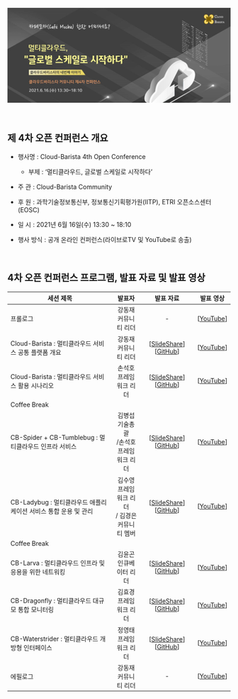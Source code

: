 <p align="center">
  <img src="https://raw.githubusercontent.com/cloud-barista/cloud-barista.github.io/master/assets/img/blog/4th-conference/edm_v4_logo_edited_header_only.jpg">
</p>
<BR>

## 제 4차 오픈 컨퍼런스 개요
* 행사명 : Cloud-Barista 4th Open Conference<BR>
  * 부제 : ‘멀티클라우드, 글로벌 스케일로 시작하다’

* 주  관 : Cloud-Barista Community
 
* 후  원 : 과학기술정보통신부, 정보통신기획평가원(IITP), ETRI 오픈소스센터(EOSC)

* 일  시 : 2021년 6월 16일(수) 13:30 ~ 18:10

* 행사 방식 : 공개 온라인 컨퍼런스(라이브로TV 및 YouTube로 송출)

<BR>

## 4차 오픈 컨퍼런스 프로그램, 발표 자료 및 발표 영상

| 세션 제목 | 발표자 | 발표 자료 | 발표 영상 |
| ------------------------------ | :--------------: | :----------------: | :--------------------: |
| 프롤로그 | 강동재<BR>커뮤니티 리더 | - | [[YouTube](https://youtu.be/VpeArosKl8E)] |
| Cloud-Barista : 멀티클라우드 서비스 공통 플랫폼 개요 | 강동재<BR>커뮤니티 리더 | [[SlideShare](https://www.slideshare.net/cloud-barista/cloudbarista-4-cloudbarista-multicloud-service-common-platform-249482961)] [[GitHub](https://github.com/cloud-barista/docs/blob/master/openseminar/v0.4.0-cafemocha/ppt_files/1-%5BCloud-Barista%5D_Multi-cloud_Service_Common_Platform.pdf)] | [[YouTube](https://youtu.be/poh9b05AGEc)] |
| Cloud-Barista : 멀티클라우드 서비스 활용 시나리오 | 손석호<BR>프레임워크 리더 | [[SlideShare](https://www.slideshare.net/cloud-barista/cloudbarista-4-cloudbarista-scenarios-for-using-multicloud-services)] [[GitHub](https://github.com/cloud-barista/docs/blob/master/openseminar/v0.4.0-cafemocha/ppt_files/2-%5BCloud-Barista%5D_Scenarios_for_using_Multi-cloud_Services.pdf)] | [[YouTube](https://youtu.be/D4S5BCDs0fI)] |
| Coffee Break |||
| CB-Spider + CB-Tumblebug : 멀티클라우드 인프라 서비스  | 김병섭<BR>기술총괄<BR>/손석호<BR>프레임워크 리더 | [[SlideShare](https://www.slideshare.net/cloud-barista/cloudbarista-4-cbspider-cbtumblebug-multicloud-infrastructure-services)] [[GitHub](https://github.com/cloud-barista/docs/blob/master/openseminar/v0.4.0-cafemocha/ppt_files/3-%5BCB-Spider%2BCB-Tumblebug%5D_Multi-cloud_Infrastructure_Services.pdf)] | [[YouTube](https://youtu.be/6vEWpH9pYJA)] | 
| CB-Ladybug : 멀티클라우드 애플리케이션 서비스 통합 운용 및 관리 | 김수영<BR>프레임워크 리더<BR>/ 김경은<BR>커뮤니티 멤버 | [[SlideShare](https://www.slideshare.net/cloud-barista/cloudbarista-4-cbladybug-integrated-operation-and-management-of-multicloud-application-services)] [[GitHub](https://github.com/cloud-barista/docs/blob/master/openseminar/v0.4.0-cafemocha/ppt_files/4-%5BCB-Ladybug%5D_Multi-cloud_Application_Services.pdf)] | [[YouTube](https://youtu.be/eNVKwchkkPk)] |
| Coffee Break |||
| CB-Larva : 멀티클라우드 인프라 및 응용을 위한 네트워킹 | 김윤곤<BR>인큐베이터 리더 | [[SlideShare](https://www.slideshare.net/cloud-barista/cloudbarista-4-cblarva-networking-for-multicloud-infrastructure-and-applications)] [[GitHub](https://github.com/cloud-barista/docs/blob/master/openseminar/v0.4.0-cafemocha/ppt_files/5-%5BCB-Larva%5D_Networking_for_Multicloud_Infrastructure_and_Applications.pdf)] | [[YouTube](https://youtu.be/fhFTGdflrOk)] |
| CB-Dragonfly : 멀티클라우드 대규모 통합 모니터링 | 김효경<BR>프레임워크 리더 | [[SlideShare](https://www.slideshare.net/cloud-barista/cloudbarista-4-cbdragonfly-multicloud-largescale-unified-monitoring)] [[GitHub](https://github.com/cloud-barista/docs/blob/master/openseminar/v0.4.0-cafemocha/ppt_files/6-%5BCB-Dragonfly%5D_Multi-cloud_Large-scale_Unified_Monitoring.pdf)] | [[YouTube](https://youtu.be/fvhcV-CQSCY)] |
| CB-Waterstrider : 멀티클라우드 개방형 인터페이스 | 정영태<BR>프레임워크 리더 | [[SlideShare](https://www.slideshare.net/cloud-barista/cloudbarista-4-cbwaterstrider-cloudbarista-open-interfaces)] [[GitHub](https://github.com/cloud-barista/docs/blob/master/openseminar/v0.4.0-cafemocha/ppt_files/7-%5BCB-Waterstrider%5D_Multi-cloud_Open_Interfaces.pdf)] | [[YouTube](https://youtu.be/mWl9JTvsZe0)] |
| 에필로그 | 강동재<BR>커뮤니티 리더 | - | [[YouTube](https://youtu.be/gIEsqneNqoo)] |

<BR>
